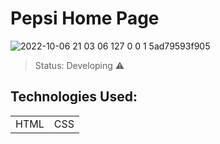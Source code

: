 <h1>Pepsi Home Page</h1>

![2022-10-06 21 03 06 127 0 0 1 5ad79593f905](https://user-images.githubusercontent.com/90296084/194439685-e1e56e6f-21b4-4953-9498-fb8eb6f06791.png)


>Status: Developing ⚠️

## Technologies Used:

<table>
  <tr>
    <td>HTML</td>
    <td>CSS</td>
  </tr>
</table>
